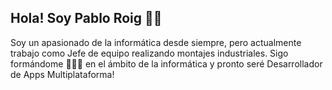 ## Hola! Soy Pablo Roig 👋🏼​
Soy un apasionado de la informática​ desde siempre, pero actualmente trabajo como Jefe de equipo realizando montajes industriales. 
Sigo formándome 👨🏼‍🎓​ en el ámbito de la informática y pronto seré Desarrollador de Apps Multiplataforma!


<!--
**roigpablo/roigpablo** is a ✨ _special_ ✨ repository because its `README.md` (this file) appears on your GitHub profile.

Here are some ideas to get you started:

- 🔭 I’m currently working on ...
- 🌱 I’m currently learning ...
- 👯 I’m looking to collaborate on ...
- 🤔 I’m looking for help with ...
- 💬 Ask me about ...
- 📫 How to reach me: ...
- 😄 Pronouns: ...
- ⚡ Fun fact: ...
-->
